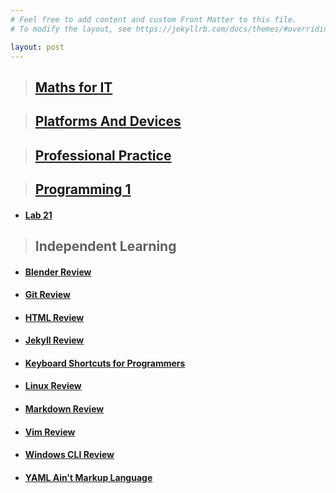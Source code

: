 ```yaml
---
# Feel free to add content and custom Front Matter to this file.
# To modify the layout, see https://jekyllrb.com/docs/themes/#overriding-theme-defaults

layout: post
---
```


> <h2><a href="http://localhost:4000/Maths/">Maths for IT</a></h2>

> <h2><a href="https://rosaf2.github.io/jekyll/P&D/">Platforms And Devices</a></h2>

> <h2><a href="https://rosaf2.github.io/jekyll/PP/">Professional Practice</a></h2>

> <h2><a href="https://rosaf2.github.io/jekyll/P1/">Programming 1</a></h2>
   <ul><li><h4><a href="https://rosaf2.github.io/jekyll/Lab-21/">Lab 21</a></h4></li></ul>

> <h2>Independent Learning</h2>

<ul>
    <li><h4><a href="https://rosaf2.github.io/jekyll/Blender/">Blender Review</a></h4></li>
    <li><h4><a href="https://rosaf2.github.io/jekyll/Git/">Git Review</a></h4></li>
    <li><h4><a href="https://rosaf2.github.io/jekyll/HTML/">HTML Review</a></h4></li>
    <li><h4><a href="https://rosaf2.github.io/jekyll/Jekyll/">Jekyll Review</a></h4></li>
    <li><h4><a href="https://rosaf2.github.io/jekyll/Shortcuts/">Keyboard Shortcuts for Programmers</a></h4></li>
    <li><h4><a href="https://rosaf2.github.io/jekyll/Linux/">Linux Review</a></h4></li>
    <li><h4><a href="https://rosaf2.github.io/jekyll/Markdown/">Markdown Review</a></h4></li>
    <li><h4><a href="https://rosaf2.github.io/jekyll/Vim/">Vim Review</a></h4></li>
    <li><h4><a href="https://rosaf2.github.io/jekyll/CLI/">Windows CLI Review</a></h4></li>
    <li><h4><a href="https://rosaf2.github.io/jekyll/YAML/">YAML Ain't Markup Language</a></h4></li>
</ul>